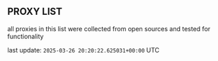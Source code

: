 ## PROXY LIST

all proxies in this list were collected from open sources and tested for functionality

last update: `2025-03-26 20:20:22.625031+00:00` UTC